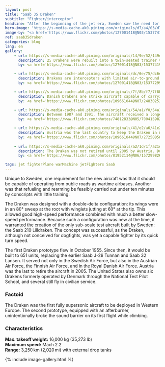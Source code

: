 ```yaml
---
layout: post
title: "Saab 35 Draken"
subtitle: "Fighter/interceptor"
headline: "After the beginning of the jet era, Sweden saw the need for a new interceptor capable of stopping bombers at high altitudes and of successfully engaging other fighters as well. Thus, the Swedish Defence Material Administration issued a request, and Saab began work on the jet in 1949."
hero-image: "https://s-media-cache-ak0.pinimg.com/originals/d7/a4/03/d7a4034b921b77bc03263aa008fd1ebd.jpg"
image-by: "<a href='https://www.flickr.com/photos/127001418@N03/15377419357/' target='_new'>IMG_3707 Swedish Airforce Historic Flight SK 35C Draken 35810 (SE-DXP)</a> by <a href='https://www.flickr.com/photos/127001418@N03/15563435505/in/photostream/' target='_new' >Jim Calow</a> under <a href='https://creativecommons.org/licenses/by-nd/2.0/' target='_new'>Attribution NoDerivs License</a>"
ref: saab35draken
categories: blog
lang: en
gallery:
    - url: https://s-media-cache-ak0.pinimg.com/originals/14/9e/52/149e52666dc824d01ec4971f81fbe9cb.jpg
      description: 25 Drakens were rebuilt into a twin-seated trainer version which was unarmed. Because the modification was minor, it could easily be converted back to a J 35A standard if necessary.
      by: <a href='https://www.flickr.com/photos/127001418@N03/15377419357/' target='_new'>IMG_3707 Swedish Airforce Historic Flight SK 35C Draken 35810 (SE-DXP)</a> by <a href='https://www.flickr.com/photos/127001418@N03/15563435505/in/photostream/' target='_new' >Jim Calow</a> under <a href='https://creativecommons.org/licenses/by-nd/2.0/' target='_new'>Attribution-NoDerivs 2.0 Generic</a>

    - url: https://s-media-cache-ak0.pinimg.com/originals/dc/6e/75/dc6e75374f5533f9a087bda53aa2e24c.jpg
      description: Drakens are interceptors with limited air-to-ground capability. They carried up to 4 drop tanks, 2 internal cannons, 4 - 6 Sidewinder missiles, and 75mm air-to-air rockets.
      by: <a href='https://www.flickr.com/photos/127001418@N03/15377299708/in/photolist-pqQFt3-6T3Wg8-9N4o3w-jEJs9m-9bfcue-ooQ5SB-aZE93r-qNxjdp-qrbiyJ-qMqaKB-aFcLiX-cpTLeh-iA3Wf-qVPDwA-dwQXSf-qpGLWJ-9N1BoD-qpSbU2-pMcTPj-mCgicK-dq4riv-nNt3jh-cArfDW-qkPEn9-7ncNBv-dsLMwF-aqDwnA-dq4AAC-qokSfh-8tL8SL-8ei2xa-cBcpPu-qVPDyu-7YEsf7-FBRYVh-ceMehu-qpFbE1-rQzMTj-fskju5-FC6mex-4Mywtm-qMkNAY-qkQeRA-qDZXM9-qo9h64-qZWzVa-ceMfP1-mChTNW-6VJrK2-qo9ijB' target='_new'>IMG_3734 Swedish Airforce Historic Flight SK 35C Draken 35810 (SE-DXP)</a> by <a href='https://www.flickr.com/photos/127001418@N03/15563435505/in/photostream/' target='_new' >Jim Calow</a> under <a href='https://creativecommons.org/licenses/by-nd/2.0/' target='_new'>Attribution-NoDerivs 2.0 Generic</a>

    - url: https://s-media-cache-ak0.pinimg.com/originals/7f/8b/f7/7f8bf74745633f8c751826fbe7809eba.jpg
      description: Danish Drakens are strike aircraft capable of carrying AGM-12 Bullpup missiles, electronic countermeasures, and increased internal and external fuel storage. The Danish Drakens are the heaviest to have flown.
      by: <a href='https://www.flickr.com/photos/109661044@N07/24830252361/in/photolist-DQawXk-72zAsG-bcCkbD-72zAeo-bcCjVp-72zzMh-4cyZXj-4cz1r9-72zAoW-mBEDH2-72vA5R-72vzHa-72zzWA-bcCjFR-acC6Dp-4cuZLn-72vzCM-oSWB6-72vzur-dphnKi-g3c6nc-5BzGgp-ohR4kH-oCyPaD-bHbz2H-2Z8Nr3-qCJkdA-quvD1e-oAAMtb-ooxKWP-Gyrn1t-23yfSC-bEW9Ge-pHA24D-bugLns-pVqkMc-32CSHT-eSAhPK-bugLm9-qnFUVT-i1Q7uh-4cv34x-eM7qzi-7Jr8hJ-8o9EgG-a8XAk2-mCgQqK-5uTvJN-dxbmp8-GYECvy' target='_new'>Danish Draken</a> by <a href='https://www.flickr.com/photos/109661044@N07/' target="_new">Rob Shleiffert</a> under <a href='https://creativecommons.org/licenses/by-sa/2.0/' target='_new'>Attribution-ShareAlike 2.0 Generic</a>

    - url: https://s-media-cache-ak0.pinimg.com/originals/54/a1/f0/54a1f0c41c1d1aa5500b5d4be96dacd8.jpg
      description: Between 1987 and 1991, the aircraft received a longer lifespan, modern electronics and cannon, additional two Sidewinder (AIM-9P) pylons under the air intakes, and increased fuel capacity. The final operational J 35J flew for the last time in 1999.
      by: <a href='https://www.flickr.com/photos/74812833@N05/7004159821/in/photolist-bEW9Ge-pHA24D-bugLns-pVqkMc-32CSHT-FQjJbF-eSAhPK-bugLm9-qnFUVT-i1Q7uh-4cv34x-eM7qzi-7Jr8hJ-8o9EgG-a8XAk2-mCgQqK-o71ume-pt11aX-qC3sVC-5uTvJN-jqDTV6-5BzQP8-8a4yoE-on2yb-5BEaco-qrCR6j-caDqR3-dxbmp8-8nfmvc-72vzNv-ALP6i-9vTeq8-qpJFKn-ueJYP-omNb6j-oek3iv-qoskdn-pY1gP4-bC7zup-r2QrEq-8sKjMM-qEPUBb-o4xEbe-nd3qy5-GDGoEt-aFgC7w-mWtNUC-n7sYbr-psLvbw-78stp9' target='_new'>Swedish Air Force J35J Draken</a> by <a href='https://www.flickr.com/photos/74812833@N05/' target='_new' >fsll2</a> under <a href='https://creativecommons.org/licenses/by-nc/2.0/' target='_new'>Attribution-NonCommercial 2.0 Generic</a>

    - url: https://s-media-cache-ak0.pinimg.com/originals/41/e2/a6/41e2a6471af06dfe3cda69984d01f8a0.jpg
      description: Austria was the last country to keep the Draken in military service. This was the last Austrian Air Force fighter plane with internal cannons for its lone air-to-air armament because of the restriction in the Austrian State Treaty of 1955.
      by: <a href='https://www.flickr.com/photos/109661044@N07/27258858476/in/photolist-HwLLWy-5V38dz-3V9h7A-mgu6m9-JnX8wr-4cz3RE-o6mUz1-qC1sJQ-qMHno3-4cz1WQ-GfRe5-dXCpw8-4cz1cJ-72vzSx-72vzrZ-72zAru-72zzDb-72vzQ8-oANTXv-4cyZ71-oAx3Vi-bcCjoD-4cyZJ7-72vzUV-4cv21M-bcCkpM-oANXd8-ojjPzM-72vzLM-DQawXk-9puZM2-72zAsG-bcCkbD-72zAeo-bcCjVp-72zzMh-4cyZXj-4cz1r9-72zAoW-mBEDH2-72vA5R-72vzHa-72zzWA-bcCjFR-acC6Dp-4cuZLn-72vzCM-oSWB6-72vzur-dphnKi' target='_new'>Draken Austria</a> by <a href='https://www.flickr.com/photos/109661044@N07/' target='_new' >Rob Shleiffert</a> under <a href='https://creativecommons.org/licenses/by-sa/2.0/' target='_new'>Attribution-ShareAlike 2.0 Generic</a>
    
    - url: https://s-media-cache-ak0.pinimg.com/originals/a2/1d/1f/a21d1f6668a76018b5f515fd933e2cc8.jpg
      description: The Draken was not retired until 2005 by Austria. Due to cutbacks and high maintenance costs, the Draken was phased out of Swedish service in December 1998, replaced by the Saab 37 Viggen.
      by: <a href='https://www.flickr.com/photos/81952114@N06/15729982629/in/photolist-pY1gP4-bC7zup-r2QrEq-8sKjMM-qEPUBb-o4xEbe-nd3qy5-GDGoEt-aFgC7w-mWtNUC-n7sYbr-psLvbw-78stp9-ec9i1u-eBucoq-rjcniU-GYECvy-ueJpW-GCuXxc-9czhBc-2Z8Nkd-FQ8AP9-orWvaU-cdW4HS-qT1NC7-cnYraf-q8d1pu-ueJYM-72zzAq-Hniq2b-o892xe-jF91TH-qNG9Qn-jEZB4M-qpHCkw-qwjAsM-4ZYvec-pHtj2F-pFc8Yw-nMmFao-jF3GiQ-HsJKwW-onARaQ-o4Jusq-qxsLj9-pRVpXP-uUqAvf-rQyx8s-aFcMYR-dCskmZ' target='_new'>Swedish Air Force Historic Flight - Saab Draken SE-DXP</a> by <a href='https://www.flickr.com/photos/81952114@N06/' target='_new' >SteveH1972</a> under <a href='https://creativecommons.org/licenses/by-nd/2.0/' target='_new'>Attribution-NoDerivs 2.0 Generic</a>

tags: jet fighterPlane warMachine jetFighters Saab
---
```

Unique to Sweden, one requirement for the new aircraft was that it should be capable of operating from public roads as wartime airbases. Another was that refueling and rearming be feasibly carried out under ten minutes by conscripts with little training.

The Draken was designed with a double-delta configuration: its wings were in an 80&deg; sweep at the root with winglets jutting at 60&deg; at the tip. This allowed good high-speed performance combined with much a better slow-speed performance. Because such a configuration was new at the time, it warranted the creation of the only sub-scale test aircraft built by Sweden: the Saab 210 Lilldraken. The concept was successful, as the Draken, although not conceived for dogfights, was yet a capable fighter by its quick turn speed.

The first Draken prototype flew in October 1955. Since then, it would be built to 651 units, replacing the earlier Saab J-29 Tunnan and Saab 32 Lansen. It served not only in the Swedish Air Force, but also in the Austrian Air Force, the Finnish Air Force, and in the Royal Danish Air Force. Austria was the last to retire the aircraft in 2005. The United States also owns six Drakens formerly operated by Denmark through the National Test Pilot School, and several still fly in civilian service.
<h3>Factoid</h3>
The Draken was the first fully supersonic aircraft to be deployed in Western Europe. The second prototype, equipped with an afterburner, unintentionally broke the sound barrier on its first flight while climbing.
<h3>Characteristics</h3>
<strong>Max. takeoff weight:</strong> 16,000 kg (35,273 lb)<br />
<strong>Maximum speed:</strong> Mach 2.2<br />
<strong>Range:</strong> 3,250 km (2,020 mi) with external drop tanks

{% include image-gallery.html %}
